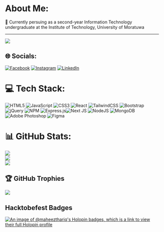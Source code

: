 # About Me:
🔭 Currently persuing as a second-year Information Technology undergraduate at the Institute of Technology, University of Moratuwa<br>

---
[![](https://visitcount.itsvg.in/api?id=maheezthariq&icon=8&color=0)](https://visitcount.itsvg.in)

## 🌐 Socials:
[![Facebook](https://img.shields.io/badge/Facebook-%231877F2.svg?logo=Facebook&logoColor=white)](https://web.facebook.com/maheezthariq) [![Instagram](https://img.shields.io/badge/Instagram-%23E4405F.svg?logo=Instagram&logoColor=white)](https://www.instagram.com/maheez.thariq/) [![LinkedIn](https://img.shields.io/badge/LinkedIn-%230077B5.svg?logo=linkedin&logoColor=white)](https://www.linkedin.com/in/maheezthariq/) 

# 💻 Tech Stack:
![HTML5](https://img.shields.io/badge/html5-%23E34F26.svg?style=for-the-badge&logo=html5&logoColor=white) ![JavaScript](https://img.shields.io/badge/javascript-%23323330.svg?style=for-the-badge&logo=javascript&logoColor=%23F7DF1E) ![CSS3](https://img.shields.io/badge/css3-%231572B6.svg?style=for-the-badge&logo=css3&logoColor=white) ![React](https://img.shields.io/badge/react-%2320232a.svg?style=for-the-badge&logo=react&logoColor=%2361DAFB) ![TailwindCSS](https://img.shields.io/badge/tailwindcss-%2338B2AC.svg?style=for-the-badge&logo=tailwind-css&logoColor=white) ![Bootstrap](https://img.shields.io/badge/bootstrap-%23563D7C.svg?style=for-the-badge&logo=bootstrap&logoColor=white)  ![jQuery](https://img.shields.io/badge/jquery-%230769AD.svg?style=for-the-badge&logo=jquery&logoColor=white) ![NPM](https://img.shields.io/badge/NPM-%23000000.svg?style=for-the-badge&logo=npm&logoColor=white) ![Express.js](https://img.shields.io/badge/express.js-%23404d59.svg?style=for-the-badge&logo=express&logoColor=%2361DAFB)![Next JS](https://img.shields.io/badge/Next-black?style=for-the-badge&logo=next.js&logoColor=white) ![NodeJS](https://img.shields.io/badge/node.js-6DA55F?style=for-the-badge&logo=node.js&logoColor=white) ![MongoDB](https://img.shields.io/badge/MongoDB-%234ea94b.svg?style=for-the-badge&logo=mongodb&logoColor=white) ![Adobe Photoshop](https://img.shields.io/badge/adobephotoshop-%2331A8FF.svg?style=for-the-badge&logo=adobephotoshop&logoColor=white) ![Figma](https://img.shields.io/badge/figma-%23F24E1E.svg?style=for-the-badge&logo=figma&logoColor=white) 
# 📊 GitHub Stats:
![](https://github-readme-stats.vercel.app/api?username=maheezthariq&theme=dark&hide_border=false&include_all_commits=true&count_private=true)<br/>
![](https://github-readme-streak-stats.herokuapp.com/?user=maheezthariq&theme=dark&hide_border=false)<br/>
![](https://github-readme-stats.vercel.app/api/top-langs/?username=maheezthariq&theme=dark&hide_border=false&include_all_commits=true&count_private=true&layout=compact)

## 🏆 GitHub Trophies
![](https://github-profile-trophy.vercel.app/?username=maheezthariq&theme=monokai&no-frame=false&no-bg=false&margin-w=4)

## Hacktobefest Badges 

[![An image of @maheezthariq's Holopin badges, which is a link to view their full Holopin profile](https://holopin.me/maheezthariq)](https://holopin.io/@maheezthariq)
